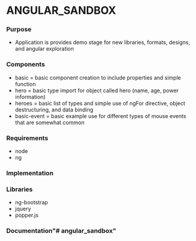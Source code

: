 # ANGULAR_SANDBOX

### Purpose
- Application is provides demo stage for new libraries, formats, designs, and angular exploration

### Components
- basic = basic component creation to include properties and simple function
- hero = basic type import for object called hero (name, age, power information)
- heroes = basic list of types and simple use of ngFor directive, object destructuring, and data binding 
- basic-event = basic example use for different types of mouse events that are somewhat common

### Requirements
- node
- ng

### Implementation

### Libraries
- ng-bootstrap
- jquery
- popper.js

### Documentation"# angular_sandbox" 
